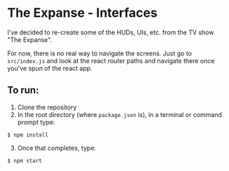 # The Expanse - Interfaces

I've decided to re-create some of the HUDs, UIs, etc. from the TV show "The Expanse".

For now, there is no real way to navigate the screens.  Just go to `src/index.js` and look at the react router paths and navigate there once you've spun of the react app.

## To run:

1. Clone the repository
2. In the root directory (where `package.json` is), in a terminal or command prompt type:

```
$ npm install
```

3. Once that completes, type:

```
$ npm start
```
